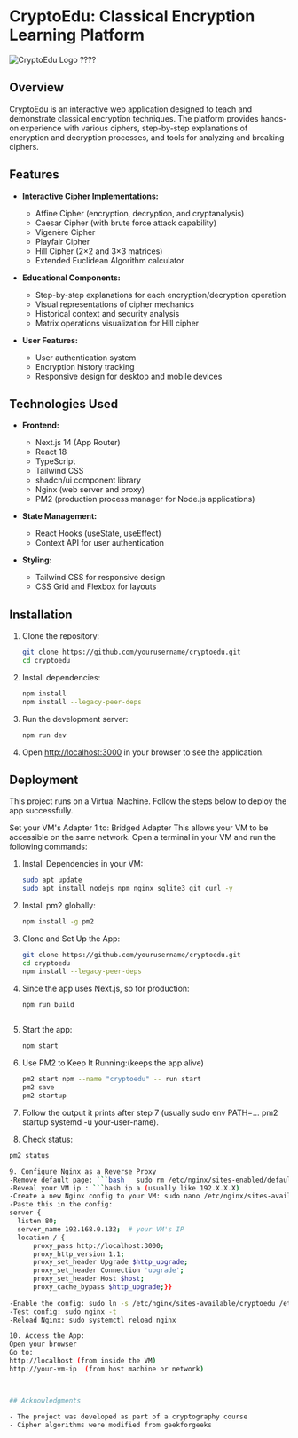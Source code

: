 # CryptoEdu: Classical Encryption Learning Platform

![CryptoEdu Logo](https://your-repository-url/logo.png) ????

## Overview

CryptoEdu is an interactive web application designed to teach and demonstrate classical encryption techniques. The platform provides hands-on experience with various ciphers, step-by-step explanations of encryption and decryption processes, and tools for analyzing and breaking ciphers.

## Features

- **Interactive Cipher Implementations:**
  - Affine Cipher (encryption, decryption, and cryptanalysis)
  - Caesar Cipher (with brute force attack capability)
  - Vigenère Cipher
  - Playfair Cipher
  - Hill Cipher (2×2 and 3×3 matrices)
  - Extended Euclidean Algorithm calculator

- **Educational Components:**
  - Step-by-step explanations for each encryption/decryption operation
  - Visual representations of cipher mechanics
  - Historical context and security analysis
  - Matrix operations visualization for Hill cipher

- **User Features:**
  - User authentication system
  - Encryption history tracking
  - Responsive design for desktop and mobile devices

## Technologies Used

- **Frontend:**
  - Next.js 14 (App Router)
  - React 18
  - TypeScript
  - Tailwind CSS
  - shadcn/ui component library
  - Nginx (web server and proxy)
  - PM2 (production process manager for Node.js applications)

- **State Management:**
  - React Hooks (useState, useEffect)
  - Context API for user authentication

- **Styling:**
  - Tailwind CSS for responsive design
  - CSS Grid and Flexbox for layouts

## Installation

1. Clone the repository:
   ```bash
   git clone https://github.com/yourusername/cryptoedu.git
   cd cryptoedu

2. Install dependencies:
   ```bash
   npm install
   npm install --legacy-peer-deps

3. Run the development server:
   ```bash
   npm run dev

4. Open [http://localhost:3000](http://localhost:3000) in your browser to see the application.

## Deployment
This project runs on a Virtual Machine. Follow the steps below to deploy the app successfully.

Set your VM's Adapter 1 to: Bridged Adapter
This allows your VM to be accessible on the same network.
Open a terminal in your VM and run the following commands:
1. Install Dependencies in your VM:
   ```bash
   sudo apt update
   sudo apt install nodejs npm nginx sqlite3 git curl -y

2. Install pm2 globally:
   ```bash
   npm install -g pm2
3. Clone and Set Up the App:
   ```bash
   git clone https://github.com/yourusername/cryptoedu.git
   cd cryptoedu
   npm install --legacy-peer-deps

4. Since the app uses Next.js, so for production:
   ```bash
   npm run build
  
5. Start the app: 
    ```bash
    npm start
   
6. Use PM2 to Keep It Running:(keeps the app alive)
    ```bash
    pm2 start npm --name "cryptoedu" -- run start
    pm2 save
    pm2 startup

7. Follow the output it prints after step 7 (usually sudo env PATH=... pm2 startup systemd -u your-user-name).


8. Check status:
  ```bash
  pm2 status

9. Configure Nginx as a Reverse Proxy
-Remove default page: ```bash   sudo rm /etc/nginx/sites-enabled/default
-Reveal your VM ip : ```bash ip a (usually like 192.X.X.X)
-Create a new Nginx config to your VM: sudo nano /etc/nginx/sites-available/cryptoedu
-Paste this in the config: 
server {
    listen 80;
    server_name 192.168.0.132;  # your VM's IP
    location / {
        proxy_pass http://localhost:3000;
        proxy_http_version 1.1;
        proxy_set_header Upgrade $http_upgrade;
        proxy_set_header Connection 'upgrade';
        proxy_set_header Host $host;
        proxy_cache_bypass $http_upgrade;}}
    
-Enable the config: sudo ln -s /etc/nginx/sites-available/cryptoedu /etc/nginx/sites-enabled/
-Test config: sudo nginx -t
-Reload Nginx: sudo systemctl reload nginx

10. Access the App:
Open your browser
Go to:
http://localhost (from inside the VM)
http://your-vm-ip  (from host machine or network)



## Acknowledgments

- The project was developed as part of a cryptography course
- Cipher algorithms were modified from geekforgeeks
